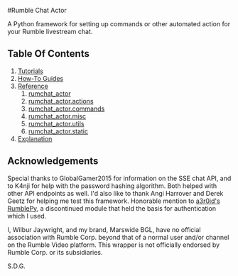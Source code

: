 #Rumble Chat Actor

A Python framework for setting up commands or other automated action for your Rumble livestream chat.

## Table Of Contents

1. [Tutorials](tutorials.md)
2. [How-To Guides](how-to-guides.md)
3. [Reference](reference.md)
    1. [rumchat_actor](modules_ref/main.md)
    2. [rumchat_actor.actions](modules_ref/actions.md)
    3. [rumchat_actor.commands](modules_ref/commands.md)
    4. [rumchat_actor.misc](modules_ref/misc.md)
    5. [rumchat_actor.utils](modules_ref/utils.md)
    6. [rumchat_actor.static](modules_ref/static.md)
4. [Explanation](explanation.md)

## Acknowledgements

Special thanks to GlobalGamer2015 for information on the SSE chat API, and to K4nji for help with the password hashing algorithm. Both helped with other API endpoints as well. I'd also like to thank Angi Harrover and Derek Geetz for helping me test this framework. Honorable mention to [a3r0id's RumblePy](https://github.com/a3r0id/RumblePy), a discontinued module that held the basis for authentication which I used.

I, Wilbur Jaywright, and my brand, Marswide BGL, have no official association with Rumble Corp. beyond that of a normal user and/or channel on the Rumble Video platform. This wrapper is not officially endorsed by Rumble Corp. or its subsidiaries.

S.D.G.
